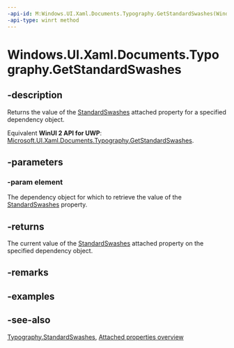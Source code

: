 ```yaml
---
-api-id: M:Windows.UI.Xaml.Documents.Typography.GetStandardSwashes(Windows.UI.Xaml.DependencyObject)
-api-type: winrt method
---
```


<!-- Method syntax
public int GetStandardSwashes(Windows.UI.Xaml.DependencyObject element)
-->

# Windows.UI.Xaml.Documents.Typography.GetStandardSwashes

## -description
Returns the value of the [StandardSwashes](typography_standardswashes.md) attached property for a specified dependency object.

Equivalent **WinUI 2 API for UWP**: [Microsoft.UI.Xaml.Documents.Typography.GetStandardSwashes](/windows/winui/api/microsoft.ui.xaml.documents.typography.getstandardswashes).

## -parameters
### -param element
The dependency object for which to retrieve the value of the [StandardSwashes](typography_standardswashes.md) property.

## -returns
The current value of the [StandardSwashes](typography_standardswashes.md) attached property on the specified dependency object.

## -remarks

## -examples

## -see-also

[Typography.StandardSwashes](typography_standardswashes.md), [Attached properties overview](/windows/uwp/xaml-platform/attached-properties-overview)
